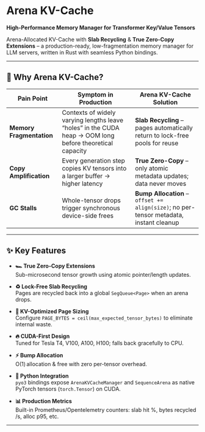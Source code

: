 # Arena KV-Cache  
**High-Performance Memory Manager for Transformer Key/Value Tensors**

Arena-Allocated KV-Cache with **Slab Recycling** & **True Zero-Copy Extensions** – a production-ready, low-fragmentation memory manager for LLM servers, written in Rust with seamless Python bindings.

---

## 🚀 Why Arena KV-Cache?

| Pain Point | Symptom in Production | Arena KV-Cache Solution |
|------------|----------------------|-------------------------|
| **Memory Fragmentation** | Contexts of widely varying lengths leave “holes” in the CUDA heap → OOM long before theoretical capacity | **Slab Recycling** – pages automatically return to lock-free pools for reuse |
| **Copy Amplification** | Every generation step copies KV tensors into a larger buffer → higher latency | **True Zero-Copy** – only atomic metadata updates; data never moves |
| **GC Stalls** | Whole-tensor drops trigger synchronous device-side frees | **Bump Allocation** – `offset += align(size)`; no per-tensor metadata, instant cleanup |

---

## ✨ Key Features

- **🏎️ True Zero-Copy Extensions**  
  Sub-microsecond tensor growth using atomic pointer/length updates.

- **♻️ Lock-Free Slab Recycling**  
  Pages are recycled back into a global `SegQueue<Page>` when an arena drops.

- **🎯 KV-Optimized Page Sizing**  
  Configure `PAGE_BYTES = ceil(max_expected_tensor_bytes)` to eliminate internal waste.

- **🔥 CUDA-First Design**  
  Tuned for Tesla T4, V100, A100, H100; falls back gracefully to CPU.

- **⚡ Bump Allocation**  
  O(1) allocation & free with zero per-tensor overhead.

- **🐍 Python Integration**  
  `pyo3` bindings expose `ArenaKVCacheManager` and `SequenceArena` as native PyTorch
  tensors (`torch.Tensor`) on CUDA.

- **📊 Production Metrics**  
  Built-in Prometheus/Opentelemetry counters: slab hit %, bytes recycled /s, alloc p95, etc.

---